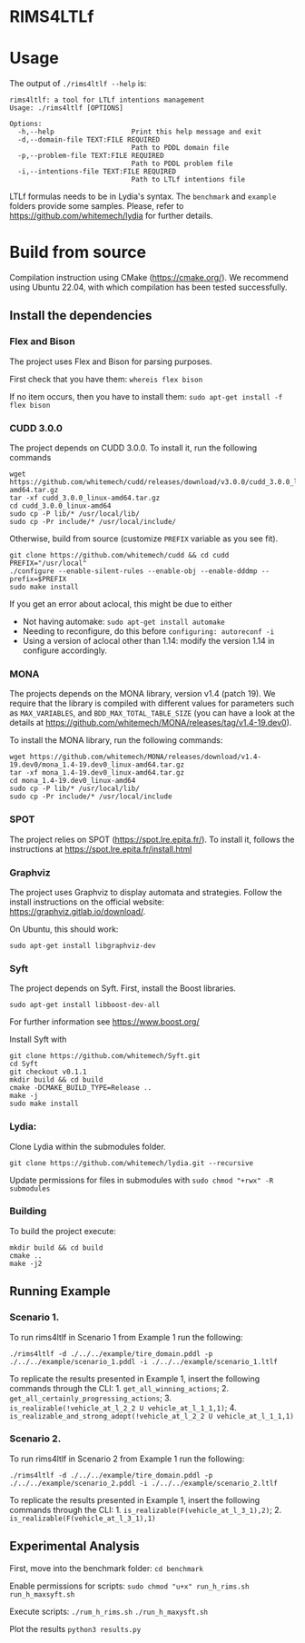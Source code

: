 # RIMS4LTLf

# Usage

The output of `./rims4ltlf --help` is:

```
rims4ltlf: a tool for LTLf intentions management
Usage: ./rims4ltlf [OPTIONS]

Options:
  -h,--help                   Print this help message and exit
  -d,--domain-file TEXT:FILE REQUIRED
                              Path to PDDL domain file
  -p,--problem-file TEXT:FILE REQUIRED
                              Path to PDDL problem file
  -i,--intentions-file TEXT:FILE REQUIRED
                              Path to LTLf intentions file

```

LTLf formulas needs to be in Lydia's syntax. The `benchmark` and `example` folders provide some samples. Please, refer to https://github.com/whitemech/lydia for further details.

# Build from source

Compilation instruction using CMake (https://cmake.org/). We recommend using Ubuntu 22.04, with which compilation has been tested successfully.

## Install the dependencies

### Flex and Bison

The project uses Flex and Bison for parsing purposes.

First check that you have them: `whereis flex bison`

If no item occurs, then you have to install them: `sudo apt-get install -f flex bison`

### CUDD 3.0.0

The project depends on CUDD 3.0.0. To install it, run the following commands

```
wget https://github.com/whitemech/cudd/releases/download/v3.0.0/cudd_3.0.0_linux-amd64.tar.gz
tar -xf cudd_3.0.0_linux-amd64.tar.gz
cd cudd_3.0.0_linux-amd64
sudo cp -P lib/* /usr/local/lib/
sudo cp -Pr include/* /usr/local/include/
```

Otherwise, build from source (customize `PREFIX` variable as you see fit).

```
git clone https://github.com/whitemech/cudd && cd cudd
PREFIX="/usr/local"
./configure --enable-silent-rules --enable-obj --enable-dddmp --prefix=$PREFIX
sudo make install
```

If you get an error about aclocal, this might be due to either

* Not having automake: `sudo apt-get install automake`
* Needing to reconfigure, do this before `configuring: autoreconf -i`
* Using a version of aclocal other than 1.14: modify the version 1.14 in configure accordingly.

### MONA

The projects depends on the MONA library, version v1.4 (patch 19). We require that the library is compiled with different values for parameters such as `MAX_VARIABLES`, and `BDD_MAX_TOTAL_TABLE_SIZE` (you can have a look at the details at https://github.com/whitemech/MONA/releases/tag/v1.4-19.dev0).

To install the MONA library, run the following commands:

```
wget https://github.com/whitemech/MONA/releases/download/v1.4-19.dev0/mona_1.4-19.dev0_linux-amd64.tar.gz
tar -xf mona_1.4-19.dev0_linux-amd64.tar.gz
cd mona_1.4-19.dev0_linux-amd64
sudo cp -P lib/* /usr/local/lib/
sudo cp -Pr include/* /usr/local/include
```

### SPOT

The project relies on SPOT (https://spot.lre.epita.fr/). To install it, follows the instructions at https://spot.lre.epita.fr/install.html

### Graphviz

The project uses Graphviz to display automata and strategies. Follow the install instructions on the official website: https://graphviz.gitlab.io/download/.

On Ubuntu, this should work:

```
sudo apt-get install libgraphviz-dev
```

### Syft

The project depends on Syft. First, install the Boost libraries.

```
sudo apt-get install libboost-dev-all
```

For further information see https://www.boost.org/ 

Install Syft with

```
git clone https://github.com/whitemech/Syft.git
cd Syft
git checkout v0.1.1
mkdir build && cd build
cmake -DCMAKE_BUILD_TYPE=Release ..
make -j
sudo make install
```

### Lydia:

Clone Lydia within the submodules folder.

```
git clone https://github.com/whitemech/lydia.git --recursive
```

Update permissions for files in submodules with `sudo chmod "+rwx" -R submodules`

### Building

To build the project execute:

```
mkdir build && cd build
cmake ..
make -j2
```

## Running Example

### Scenario 1.

To run rims4ltlf in Scenario 1 from Example 1 run the following:

```
./rims4ltlf -d ./../../example/tire_domain.pddl -p ./../../example/scenario_1.pddl -i ./../../example/scenario_1.ltlf
```

To replicate the results presented in Example 1, insert the following commands through the CLI: 1. `get_all_winning_actions`; 2. `get_all_certainly_progressing_actions`; 3. `is_realizable(!vehicle_at_l_2_2 U vehicle_at_l_1_1,1)`; 4. `is_realizable_and_strong_adopt(!vehicle_at_l_2_2 U vehicle_at_l_1_1,1)` 

### Scenario 2.

To run rims4ltlf in Scenario 2 from Example 1 run the following:

```
./rims4ltlf -d ./../../example/tire_domain.pddl -p ./../../example/scenario_2.pddl -i ./../../example/scenario_2.ltlf
```

To replicate the results presented in Example 1, insert the following commands through the CLI: 1. `is_realizable(F(vehicle_at_l_3_1),2)`; 2. `is_realizable(F(vehicle_at_l_3_1),1)`

## Experimental Analysis

First, move into the benchmark folder: `cd benchmark`

Enable permissions for scripts: `sudo chmod "u+x" run_h_rims.sh run_h_maxsyft.sh`

Execute scripts: `./rum_h_rims.sh` `./run_h_maxysft.sh`

Plot the results `python3 results.py`
